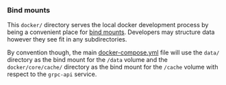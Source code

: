 ### Bind mounts

This `docker/` directory serves the local docker development process by being a convenient place
for [bind mounts](https://docs.docker.com/storage/bind-mounts/). Developers may structure data
however they see fit in any subdirectories.

By convention though, the main [docker-compose.yml](../docker-compose.yml) file will use the
`data/` directory as the bind mount for the `/data` volume and the
`docker/core/cache/` directory as the bind mount for the `/cache` volume with respect to the
`grpc-api` service.
